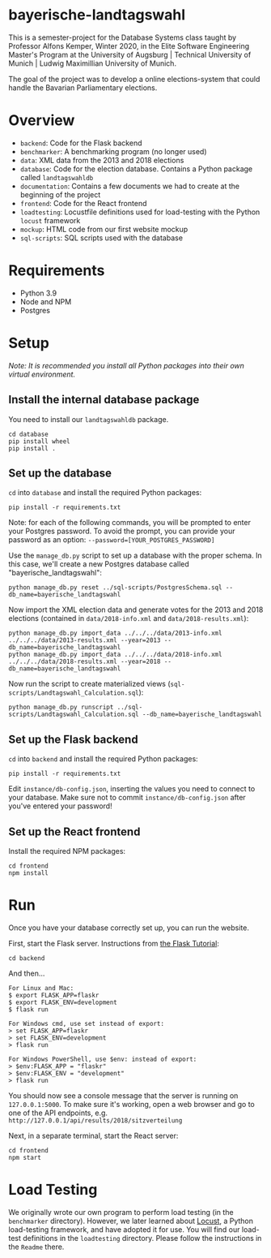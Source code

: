 # bayerische-landtagswahl
This is a semester-project for the Database Systems class taught by Professor Alfons Kemper, Winter 2020, in the Elite Software Engineering Master's Program at the University of Augsburg | Technical University of Munich | Ludwig Maximillian University of Munich.

The goal of the project was to develop a online elections-system that could handle the Bavarian Parliamentary elections.
# Overview
- `backend`: Code for the Flask backend
- `benchmarker`: A benchmarking program (no longer used)
- `data`: XML data from the 2013 and 2018 elections
- `database`: Code for the election database. Contains a Python package called `landtagswahldb`
- `documentation`: Contains a few documents we had to create at the beginning of the project
- `frontend`: Code for the React frontend
- `loadtesting`: Locustfile definitions used for load-testing with the Python `locust` framework
- `mockup`: HTML code from our first website mockup
- `sql-scripts`: SQL scripts used with the database

# Requirements
- Python 3.9
- Node and NPM
- Postgres

# Setup

*Note: It is recommended you install all Python packages into their own virtual environment.*

## Install the internal database package

You need to install our `landtagswahldb` package.

```
cd database
pip install wheel
pip install .
```

## Set up the database

`cd` into `database` and install the required Python packages:

```
pip install -r requirements.txt
```

Note: for each of the following commands, you will be prompted to enter your Postgres password. To avoid the prompt, you can provide your password as an option: `--password=[YOUR_POSTGRES_PASSWORD]`

Use the `manage_db.py` script to set up a database with the proper schema. In this case, we'll create a new Postgres database called "bayerische_landtagswahl":
```
python manage_db.py reset ../sql-scripts/PostgresSchema.sql --db_name=bayerische_landtagswahl
```

Now import the XML election data and generate votes for the 2013 and 2018 elections (contained in `data/2018-info.xml` and `data/2018-results.xml`):
```
python manage_db.py import_data ../../../data/2013-info.xml ../../../data/2013-results.xml --year=2013 --db_name=bayerische_landtagswahl
python manage_db.py import_data ../../../data/2018-info.xml ../../../data/2018-results.xml --year=2018 --db_name=bayerische_landtagswahl
```

Now run the script to create materialized views (`sql-scripts/Landtagswahl_Calculation.sql`):
```
python manage_db.py runscript ../sql-scripts/Landtagswahl_Calculation.sql --db_name=bayerische_landtagswahl
```

## Set up the Flask backend

`cd` into `backend` and install the required Python packages:

```
pip install -r requirements.txt
```

Edit `instance/db-config.json`, inserting the values you need to connect to your database. Make sure not to commit `instance/db-config.json` after you've entered your password!

## Set up the React frontend

Install the required NPM packages:

```
cd frontend
npm install
```

# Run

Once you have your database correctly set up, you can run the website.

First, start the Flask server. Instructions from [the Flask Tutorial](https://flask.palletsprojects.com/en/1.1.x/tutorial/factory/#run-the-application):
```
cd backend
```

And then...

```
For Linux and Mac:
$ export FLASK_APP=flaskr
$ export FLASK_ENV=development
$ flask run

For Windows cmd, use set instead of export:
> set FLASK_APP=flaskr
> set FLASK_ENV=development
> flask run

For Windows PowerShell, use $env: instead of export:
> $env:FLASK_APP = "flaskr"
> $env:FLASK_ENV = "development"
> flask run
```

You should now see a console message that the server is running on `127.0.0.1:5000`. To make sure it's working, open a web browser and go to one of the API endpoints, e.g. `http://127.0.0.1/api/results/2018/sitzverteilung`

Next, in a separate terminal, start the React server:
```
cd frontend
npm start
```

# Load Testing

We originally wrote our own program to perform load testing (in the `benchmarker` directory). However, we later learned about [Locust](https://locust.io/), a Python load-testing framework, and have adopted it for use. You will find our load-test definitions in the `loadtesting` directory. Please follow the instructions in the `Readme` there.
